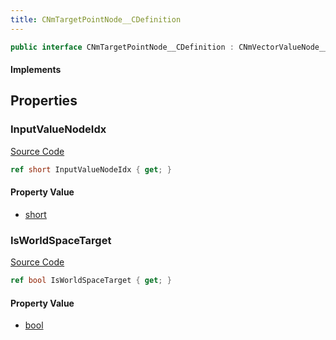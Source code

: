 ```yaml
---
title: CNmTargetPointNode__CDefinition
---
```


```csharp
public interface CNmTargetPointNode__CDefinition : CNmVectorValueNode__CDefinition, CNmValueNode__CDefinition, CNmGraphNode__CDefinition, ISchemaClass<CNmGraphNode__CDefinition>, ISchemaClass<CNmValueNode__CDefinition>, ISchemaClass<CNmVectorValueNode__CDefinition>, ISchemaClass<CNmTargetPointNode__CDefinition>, ISchemaField, ISchemaClass, INativeHandle
```

#### Implements

## Properties

### InputValueNodeIdx

[Source Code](https://github.com/swiftly-solution/swiftlys2/blob/beta/managed/src/SwiftlyS2.Generated/Schemas/Interfaces/CNmTargetPointNode__CDefinition.cs#L16)

```csharp
ref short InputValueNodeIdx { get; }
```

#### Property Value

- [short](https://learn.microsoft.com/dotnet/api/system.int16)

### IsWorldSpaceTarget

[Source Code](https://github.com/swiftly-solution/swiftlys2/blob/beta/managed/src/SwiftlyS2.Generated/Schemas/Interfaces/CNmTargetPointNode__CDefinition.cs#L18)

```csharp
ref bool IsWorldSpaceTarget { get; }
```

#### Property Value

- [bool](https://learn.microsoft.com/dotnet/api/system.boolean)

